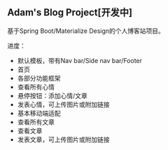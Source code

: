 Adam's Blog Project[开发中]
------
基于Spring Boot/Materialize Design的个人博客站项目。

进度：
- 默认模板，带有Nav bar/Side nav bar/Footer
- 首页
- 各部分功能框架
- 查看所有心情
- 悬停按钮：添加心情/文章
- 发表心情，可上传图片或附加链接
- 基本移动端适配
- 查看所有文章
- 查看文章
- 发表文章，可上传图片或附加链接